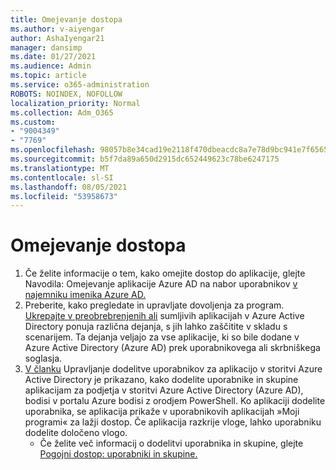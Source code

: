 ```yaml
---
title: Omejevanje dostopa
ms.author: v-aiyengar
author: AshaIyengar21
manager: dansimp
ms.date: 01/27/2021
ms.audience: Admin
ms.topic: article
ms.service: o365-administration
ROBOTS: NOINDEX, NOFOLLOW
localization_priority: Normal
ms.collection: Adm_O365
ms.custom:
- "9004349"
- "7769"
ms.openlocfilehash: 98057b8e34cad19e2118f470dbeacdc8a7e78d9bc941e7f6565743201a541b56
ms.sourcegitcommit: b5f7da89a650d2915dc652449623c78be6247175
ms.translationtype: MT
ms.contentlocale: sl-SI
ms.lasthandoff: 08/05/2021
ms.locfileid: "53958673"
---
```

# <a name="restricting-access"></a>Omejevanje dostopa

1. Če želite informacije o tem, kako omejite dostop do aplikacije, glejte Navodila: Omejevanje aplikacije Azure AD na nabor uporabnikov [v najemniku imenika Azure AD.](https://docs.microsoft.com/azure/active-directory/develop/howto-restrict-your-app-to-a-set-of-users)
1. Preberite, kako pregledate in upravljate dovoljenja za program. [Ukrepajte v preobrebrenjenih ali](https://docs.microsoft.com/azure/active-directory/manage-apps/manage-application-permissions#control-access-to-an-application) sumljivih aplikacijah v Azure Active Directory ponuja različna dejanja, s jih lahko zaščitite v skladu s scenarijem. Ta dejanja veljajo za vse aplikacije, ki so bile dodane v Azure Active Directory (Azure AD) prek uporabnikovega ali skrbniškega soglasja.
1. [V članku](https://docs.microsoft.com/azure/active-directory/manage-apps/assign-user-or-group-access-portal#configure-an-application-to-require-user-assignment) Upravljanje dodelitve uporabnikov za aplikacijo v storitvi Azure Active Directory je prikazano, kako dodelite uporabnike in skupine aplikacijam za podjetja v storitvi Azure Active Directory (Azure AD), bodisi v portalu Azure bodisi z orodjem PowerShell. Ko aplikaciji dodelite uporabnika, se aplikacija prikaže v uporabnikovih aplikacijah »Moji programi« za lažji dostop. Če aplikacija razkrije vloge, lahko uporabniku dodelite določeno vlogo.
    - Če želite več informacij o dodelitvi uporabnika in skupine, glejte [Pogojni dostop: uporabniki in skupine.](https://docs.microsoft.com/azure/active-directory/conditional-access/concept-conditional-access-users-groups)
